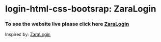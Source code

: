# login-html-css-bootsrap: ZaraLogin

### To see the website live please click here [ZaraLogin](https://imad-login-zara.netlify.app/)

Inspired by: [ZaraLogin](https://www.youtube.com/watch?v=Bwk-Q_Ua-jM)
